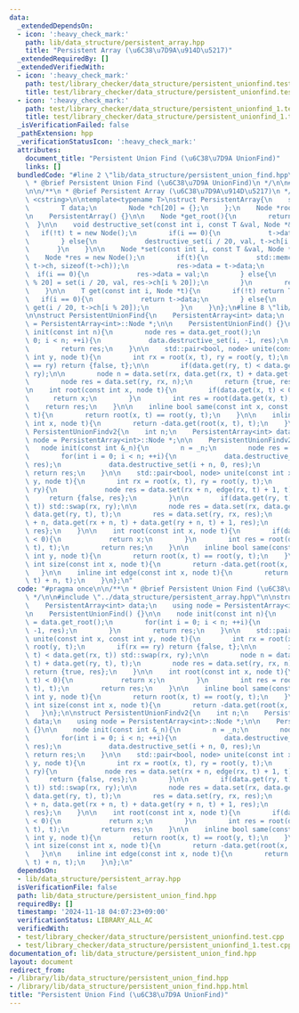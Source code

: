 ```yaml
---
data:
  _extendedDependsOn:
  - icon: ':heavy_check_mark:'
    path: lib/data_structure/persistent_array.hpp
    title: "Persistent Array (\u6C38\u7D9A\u914D\u5217)"
  _extendedRequiredBy: []
  _extendedVerifiedWith:
  - icon: ':heavy_check_mark:'
    path: test/library_checker/data_structure/persistent_unionfind.test.cpp
    title: test/library_checker/data_structure/persistent_unionfind.test.cpp
  - icon: ':heavy_check_mark:'
    path: test/library_checker/data_structure/persistent_unionfind_1.test.cpp
    title: test/library_checker/data_structure/persistent_unionfind_1.test.cpp
  _isVerificationFailed: false
  _pathExtension: hpp
  _verificationStatusIcon: ':heavy_check_mark:'
  attributes:
    document_title: "Persistent Union Find (\u6C38\u7D9A UnionFind)"
    links: []
  bundledCode: "#line 2 \"lib/data_structure/persistent_union_find.hpp\"\n\n/**\n\
    \ * @brief Persistent Union Find (\u6C38\u7D9A UnionFind)\n */\n\n#line 2 \"lib/data_structure/persistent_array.hpp\"\
    \n\n/**\n * @brief Persistent Array (\u6C38\u7D9A\u914D\u5217)\n */\n\n#include\
    \ <cstring>\n\ntemplate<typename T>\nstruct PersistentArray{\n    struct Node{\n\
    \        T data;\n        Node *ch[20] = {};\n    };\n    Node *root = nullptr;\n\
    \n    PersistentArray() {}\n\n    Node *get_root(){\n        return root;\n  \
    \  }\n\n    void destructive_set(const int i, const T &val, Node *&t){\n     \
    \   if(!t) t = new Node();\n        if(i == 0){\n            t->data = val;\n\
    \        } else{\n            destructive_set(i / 20, val, t->ch[i % 20]);\n \
    \       }\n    }\n\n    Node *set(const int i, const T &val, Node *&t){\n    \
    \    Node *res = new Node();\n        if(t){\n            std::memcpy(res->ch,\
    \ t->ch, sizeof(t->ch));\n            res->data = t->data;\n        }\n      \
    \  if(i == 0){\n            res->data = val;\n        } else{\n            res->ch[i\
    \ % 20] = set(i / 20, val, res->ch[i % 20]);\n        }\n        return res;\n\
    \    }\n\n    T get(const int i, Node *t){\n        if(!t) return T();\n     \
    \   if(i == 0){\n            return t->data;\n        } else{\n            return\
    \ get(i / 20, t->ch[i % 20]);\n        }\n    }\n};\n#line 8 \"lib/data_structure/persistent_union_find.hpp\"\
    \n\nstruct PersistentUnionFind{\n    PersistentArray<int> data;\n    using node\
    \ = PersistentArray<int>::Node *;\n\n    PersistentUnionFind() {}\n\n    node\
    \ init(const int n){\n        node res = data.get_root();\n        for(int i =\
    \ 0; i < n; ++i){\n            data.destructive_set(i, -1, res);\n        }\n\
    \        return res;\n    }\n\n    std::pair<bool, node> unite(const int x, const\
    \ int y, node t){\n        int rx = root(x, t), ry = root(y, t);\n        if(rx\
    \ == ry) return {false, t};\n\n        if(data.get(ry, t) < data.get(rx, t)) std::swap(rx,\
    \ ry);\n\n        node n = data.set(rx, data.get(rx, t) + data.get(ry, t), t);\n\
    \        node res = data.set(ry, rx, n);\n        return {true, res};\n    }\n\
    \n    int root(const int x, node t){\n        if(data.get(x, t) < 0){\n      \
    \      return x;\n        }\n        int res = root(data.get(x, t), t);\n    \
    \    return res;\n    }\n\n    inline bool same(const int x, const int y, node\
    \ t){\n        return root(x, t) == root(y, t);\n    }\n\n    inline int size(const\
    \ int x, node t){\n        return -data.get(root(x, t), t);\n    }\n};\n\nstruct\
    \ PersistentUnionFindv2{\n    int n;\n    PersistentArray<int> data;\n    using\
    \ node = PersistentArray<int>::Node *;\n\n    PersistentUnionFindv2() {}\n\n \
    \   node init(const int &_n){\n        n = _n;\n        node res = data.get_root();\n\
    \        for(int i = 0; i < n; ++i){\n            data.destructive_set(i, -1,\
    \ res);\n            data.destructive_set(i + n, 0, res);\n        }\n       \
    \ return res;\n    }\n\n    std::pair<bool, node> unite(const int x, const int\
    \ y, node t){\n        int rx = root(x, t), ry = root(y, t);\n        if(rx ==\
    \ ry){\n            node res = data.set(rx + n, edge(rx, t) + 1, t);\n       \
    \     return {false, res};\n        }\n\n        if(data.get(ry, t) < data.get(rx,\
    \ t)) std::swap(rx, ry);\n\n        node res = data.set(rx, data.get(rx, t) +\
    \ data.get(ry, t), t);\n        res = data.set(ry, rx, res);\n        res = data.set(rx\
    \ + n, data.get(rx + n, t) + data.get(ry + n, t) + 1, res);\n        return {true,\
    \ res};\n    }\n\n    int root(const int x, node t){\n        if(data.get(x, t)\
    \ < 0){\n            return x;\n        }\n        int res = root(data.get(x,\
    \ t), t);\n        return res;\n    }\n\n    inline bool same(const int x, const\
    \ int y, node t){\n        return root(x, t) == root(y, t);\n    }\n\n    inline\
    \ int size(const int x, node t){\n        return -data.get(root(x, t), t);\n \
    \   }\n\n    inline int edge(const int x, node t){\n        return data.get(root(x,\
    \ t) + n, t);\n    }\n};\n"
  code: "#pragma once\n\n/**\n * @brief Persistent Union Find (\u6C38\u7D9A UnionFind)\n\
    \ */\n\n#include \"../data_structure/persistent_array.hpp\"\n\nstruct PersistentUnionFind{\n\
    \    PersistentArray<int> data;\n    using node = PersistentArray<int>::Node *;\n\
    \n    PersistentUnionFind() {}\n\n    node init(const int n){\n        node res\
    \ = data.get_root();\n        for(int i = 0; i < n; ++i){\n            data.destructive_set(i,\
    \ -1, res);\n        }\n        return res;\n    }\n\n    std::pair<bool, node>\
    \ unite(const int x, const int y, node t){\n        int rx = root(x, t), ry =\
    \ root(y, t);\n        if(rx == ry) return {false, t};\n\n        if(data.get(ry,\
    \ t) < data.get(rx, t)) std::swap(rx, ry);\n\n        node n = data.set(rx, data.get(rx,\
    \ t) + data.get(ry, t), t);\n        node res = data.set(ry, rx, n);\n       \
    \ return {true, res};\n    }\n\n    int root(const int x, node t){\n        if(data.get(x,\
    \ t) < 0){\n            return x;\n        }\n        int res = root(data.get(x,\
    \ t), t);\n        return res;\n    }\n\n    inline bool same(const int x, const\
    \ int y, node t){\n        return root(x, t) == root(y, t);\n    }\n\n    inline\
    \ int size(const int x, node t){\n        return -data.get(root(x, t), t);\n \
    \   }\n};\n\nstruct PersistentUnionFindv2{\n    int n;\n    PersistentArray<int>\
    \ data;\n    using node = PersistentArray<int>::Node *;\n\n    PersistentUnionFindv2()\
    \ {}\n\n    node init(const int &_n){\n        n = _n;\n        node res = data.get_root();\n\
    \        for(int i = 0; i < n; ++i){\n            data.destructive_set(i, -1,\
    \ res);\n            data.destructive_set(i + n, 0, res);\n        }\n       \
    \ return res;\n    }\n\n    std::pair<bool, node> unite(const int x, const int\
    \ y, node t){\n        int rx = root(x, t), ry = root(y, t);\n        if(rx ==\
    \ ry){\n            node res = data.set(rx + n, edge(rx, t) + 1, t);\n       \
    \     return {false, res};\n        }\n\n        if(data.get(ry, t) < data.get(rx,\
    \ t)) std::swap(rx, ry);\n\n        node res = data.set(rx, data.get(rx, t) +\
    \ data.get(ry, t), t);\n        res = data.set(ry, rx, res);\n        res = data.set(rx\
    \ + n, data.get(rx + n, t) + data.get(ry + n, t) + 1, res);\n        return {true,\
    \ res};\n    }\n\n    int root(const int x, node t){\n        if(data.get(x, t)\
    \ < 0){\n            return x;\n        }\n        int res = root(data.get(x,\
    \ t), t);\n        return res;\n    }\n\n    inline bool same(const int x, const\
    \ int y, node t){\n        return root(x, t) == root(y, t);\n    }\n\n    inline\
    \ int size(const int x, node t){\n        return -data.get(root(x, t), t);\n \
    \   }\n\n    inline int edge(const int x, node t){\n        return data.get(root(x,\
    \ t) + n, t);\n    }\n};\n"
  dependsOn:
  - lib/data_structure/persistent_array.hpp
  isVerificationFile: false
  path: lib/data_structure/persistent_union_find.hpp
  requiredBy: []
  timestamp: '2024-11-18 04:07:23+09:00'
  verificationStatus: LIBRARY_ALL_AC
  verifiedWith:
  - test/library_checker/data_structure/persistent_unionfind.test.cpp
  - test/library_checker/data_structure/persistent_unionfind_1.test.cpp
documentation_of: lib/data_structure/persistent_union_find.hpp
layout: document
redirect_from:
- /library/lib/data_structure/persistent_union_find.hpp
- /library/lib/data_structure/persistent_union_find.hpp.html
title: "Persistent Union Find (\u6C38\u7D9A UnionFind)"
---
```

